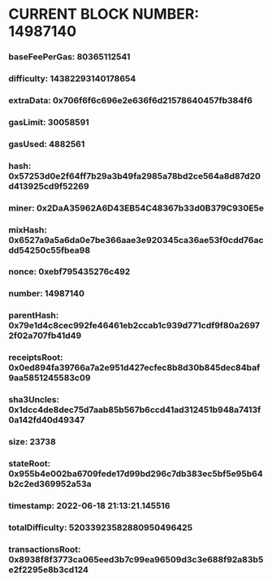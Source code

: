# CURRENT BLOCK NUMBER: 14987140

### baseFeePerGas: 80365112541
### difficulty: 14382293140178654
### extraData: 0x706f6f6c696e2e636f6d21578640457fb384f6
### gasLimit: 30058591
### gasUsed: 4882561
### hash: 0x57253d0e2f64ff7b29a3b49fa2985a78bd2ce564a8d87d20d413925cd9f52269
### miner: 0x2DaA35962A6D43EB54C48367b33d0B379C930E5e
### mixHash: 0x6527a9a5a6da0e7be366aae3e920345ca36ae53f0cdd76acdd54250c55fbea98
### nonce: 0xebf795435276c492
### number: 14987140
### parentHash: 0x79e1d4c8cec992fe46461eb2ccab1c939d771cdf9f80a26972f02a707fb41d49
### receiptsRoot: 0x0ed894fa39766a7a2e951d427ecfec8b8d30b845dec84baf9aa5851245583c09
### sha3Uncles: 0x1dcc4de8dec75d7aab85b567b6ccd41ad312451b948a7413f0a142fd40d49347
### size: 23738
### stateRoot: 0x955b4e002ba6709fede17d99bd296c7db383ec5bf5e95b64b2c2ed369952a53a
### timestamp: 2022-06-18 21:13:21.145516
### totalDifficulty: 52033923582880950496425
### transactionsRoot: 0x8938f8f3773ca065eed3b7c99ea96509d3c3e688f92a83b5e2f2295e8b3cd124
